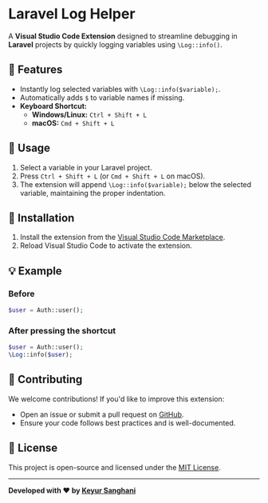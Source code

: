 # Laravel Log Helper

A **Visual Studio Code Extension** designed to streamline debugging in **Laravel** projects by quickly logging variables using `\Log::info()`.

## 🚀 Features

- Instantly log selected variables with `\Log::info($variable);`.
- Automatically adds `$` to variable names if missing.
- **Keyboard Shortcut:**
  - **Windows/Linux:** `Ctrl + Shift + L`
  - **macOS:** `Cmd + Shift + L`

## 📌 Usage

1. Select a variable in your Laravel project.
2. Press `Ctrl + Shift + L` (or `Cmd + Shift + L` on macOS).
3. The extension will append `\Log::info($variable);` below the selected variable, maintaining the proper indentation.

## 🔧 Installation

1. Install the extension from the [Visual Studio Code Marketplace](https://marketplace.visualstudio.com/items?itemName=KeyurSanghani.laravel-log-helper).
2. Reload Visual Studio Code to activate the extension.

## 💡 Example

### Before
```php
$user = Auth::user();
```

### After pressing the shortcut
```php
$user = Auth::user();
\Log::info($user);
```

## 📢 Contributing

We welcome contributions! If you'd like to improve this extension:

- Open an issue or submit a pull request on [GitHub](https://github.com/Keyur2003/laravel-log-helper.git).
- Ensure your code follows best practices and is well-documented.

## 📜 License

This project is open-source and licensed under the [MIT License](LICENSE).

---

**Developed with ❤️ by [Keyur Sanghani](https://github.com/Keyur2003)**

